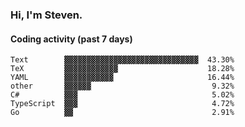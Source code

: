### Hi, I'm Steven.

#### Coding activity (past 7 days)
```
Text        ▓▓▓▓▓▓▓▓▓▓▓▓▓▓▓▓▓▓▓▓▓▓▓▓▓▓▓▓▓▓  43.30%
TeX         ▓▓▓▓▓▓▓▓▓▓▓▓                    18.28%
YAML        ▓▓▓▓▓▓▓▓▓▓▓                     16.44%
other       ▓▓▓▓▓▓                           9.32%
C#          ▓▓▓                              5.02%
TypeScript  ▓▓▓                              4.72%
Go          ▓▓                               2.91%
```
